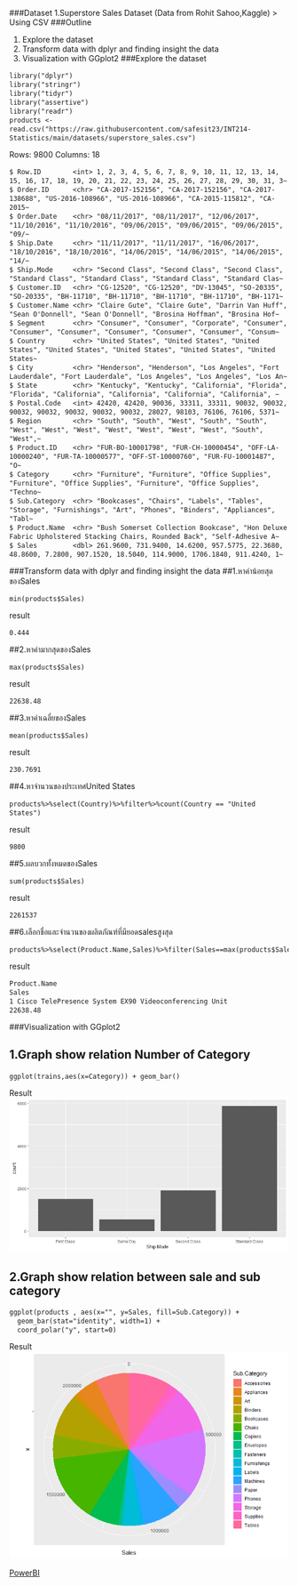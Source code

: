 ###Dataset
1.Superstore Sales Dataset (Data from Rohit Sahoo,Kaggle) > Using CSV
###Outline
1. Explore the dataset
2. Transform data with dplyr and finding insight the data
3. Visualization with GGplot2
###Explore the dataset
```
library("dplyr") 
library("stringr") 
library("tidyr") 
library("assertive") 
library("readr") 
products <-read.csv("https://raw.githubusercontent.com/safesit23/INT214-Statistics/main/datasets/superstore_sales.csv")
```
Rows: 9800
Columns: 18
```
$ Row.ID        <int> 1, 2, 3, 4, 5, 6, 7, 8, 9, 10, 11, 12, 13, 14, 15, 16, 17, 18, 19, 20, 21, 22, 23, 24, 25, 26, 27, 28, 29, 30, 31, 3~
$ Order.ID      <chr> "CA-2017-152156", "CA-2017-152156", "CA-2017-138688", "US-2016-108966", "US-2016-108966", "CA-2015-115812", "CA-2015~
$ Order.Date    <chr> "08/11/2017", "08/11/2017", "12/06/2017", "11/10/2016", "11/10/2016", "09/06/2015", "09/06/2015", "09/06/2015", "09/~
$ Ship.Date     <chr> "11/11/2017", "11/11/2017", "16/06/2017", "18/10/2016", "18/10/2016", "14/06/2015", "14/06/2015", "14/06/2015", "14/~
$ Ship.Mode     <chr> "Second Class", "Second Class", "Second Class", "Standard Class", "Standard Class", "Standard Class", "Standard Clas~
$ Customer.ID   <chr> "CG-12520", "CG-12520", "DV-13045", "SO-20335", "SO-20335", "BH-11710", "BH-11710", "BH-11710", "BH-11710", "BH-1171~
$ Customer.Name <chr> "Claire Gute", "Claire Gute", "Darrin Van Huff", "Sean O'Donnell", "Sean O'Donnell", "Brosina Hoffman", "Brosina Hof~
$ Segment       <chr> "Consumer", "Consumer", "Corporate", "Consumer", "Consumer", "Consumer", "Consumer", "Consumer", "Consumer", "Consum~
$ Country       <chr> "United States", "United States", "United States", "United States", "United States", "United States", "United States~
$ City          <chr> "Henderson", "Henderson", "Los Angeles", "Fort Lauderdale", "Fort Lauderdale", "Los Angeles", "Los Angeles", "Los An~
$ State         <chr> "Kentucky", "Kentucky", "California", "Florida", "Florida", "California", "California", "California", "California", ~
$ Postal.Code   <int> 42420, 42420, 90036, 33311, 33311, 90032, 90032, 90032, 90032, 90032, 90032, 90032, 28027, 98103, 76106, 76106, 5371~
$ Region        <chr> "South", "South", "West", "South", "South", "West", "West", "West", "West", "West", "West", "West", "South", "West",~
$ Product.ID    <chr> "FUR-BO-10001798", "FUR-CH-10000454", "OFF-LA-10000240", "FUR-TA-10000577", "OFF-ST-10000760", "FUR-FU-10001487", "O~
$ Category      <chr> "Furniture", "Furniture", "Office Supplies", "Furniture", "Office Supplies", "Furniture", "Office Supplies", "Techno~
$ Sub.Category  <chr> "Bookcases", "Chairs", "Labels", "Tables", "Storage", "Furnishings", "Art", "Phones", "Binders", "Appliances", "Tabl~
$ Product.Name  <chr> "Bush Somerset Collection Bookcase", "Hon Deluxe Fabric Upholstered Stacking Chairs, Rounded Back", "Self-Adhesive A~
$ Sales         <dbl> 261.9600, 731.9400, 14.6200, 957.5775, 22.3680, 48.8600, 7.2800, 907.1520, 18.5040, 114.9000, 1706.1840, 911.4240, 1~
```
###Transform data with dplyr and finding insight the data
##1.หาค่าน้อยสุดของSales
```
min(products$Sales) 
```
result
```
0.444
```
##2.หาค่ามากสุดของSales
```
max(products$Sales) 
```
result
```
22638.48
```
##3.หาค่าเฉลี่ยของSales
```
mean(products$Sales) 
```
result
```
230.7691
```
##4.หาจำนวนของประเทศUnited States
```
products%>%select(Country)%>%filter%>%count(Country == "United States") 
```
result
```
9800
```
##5.ผลบวกทั้งหมดของSales
```
sum(products$Sales) 
```
result
```
2261537
```
##6.เลือกชื่อและจำนวนของผลิตภัณฑ์ที่มียอดsalesสูงสุด
```
products%>%select(Product.Name,Sales)%>%filter(Sales==max(products$Sales))
```
result
```
Product.Name                                                        Sales 
1 Cisco TelePresence System EX90 Videoconferencing Unit             22638.48
```



###Visualization with GGplot2
## 1.Graph show relation Number of Category
```
ggplot(trains,aes(x=Category)) + geom_bar()
```
Result
![Graph 1](shipmode.png)
## 2.Graph show relation between sale and sub category
```
ggplot(products , aes(x="", y=Sales, fill=Sub.Category)) +
  geom_bar(stat="identity", width=1) +
  coord_polar("y", start=0)
```
Result
![Graph 1](Circle.png)

[PowerBI](https://app.powerbi.com/view?r=eyJrIjoiMWVjMDlmNGItMGVlYy00YzA5LWJhYTAtODE0ZTllM2IxODRkIiwidCI6IjZmNDQzMmRjLTIwZDItNDQxZC1iMWRiLWFjMzM4MGJhNjMzZCIsImMiOjEwfQ%3D%3D)
